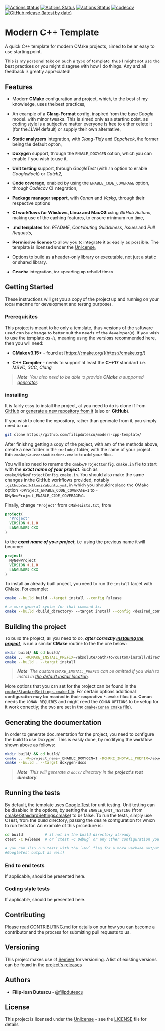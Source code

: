[![Actions Status](https://github.com/filipdutescu/modern-cpp-template/workflows/MacOS/badge.svg)](https://github.com/filipdutescu/modern-cpp-template/actions)
[![Actions Status](https://github.com/filipdutescu/modern-cpp-template/workflows/Windows/badge.svg)](https://github.com/filipdutescu/modern-cpp-template/actions)
[![Actions Status](https://github.com/filipdutescu/modern-cpp-template/workflows/Ubuntu/badge.svg)](https://github.com/filipdutescu/modern-cpp-template/actions)
[![codecov](https://codecov.io/gh/filipdutescu/modern-cpp-template/branch/master/graph/badge.svg)](https://codecov.io/gh/filipdutescu/modern-cpp-template)
[![GitHub release (latest by date)](https://img.shields.io/github/v/release/filipdutescu/modern-cpp-template)](https://github.com/filipdutescu/modern-cpp-template/releases)

# Modern C++ Template

A quick C++ template for modern CMake projects, aimed to be an easy to use
starting point.

This is my personal take on such a type of template, thus I might not use the
best practices or you might disagree with how I do things. Any and all feedback
is greatly appreciated!

## Features

* Modern **CMake** configuration and project, which, to the best of my
knowledge, uses the best practices,

* An example of a **Clang-Format** config, inspired from the base *Google* model,
with minor tweaks. This is aimed only as a starting point, as coding style
is a subjective matter, everyone is free to either delete it (for the *LLVM*
default) or supply their own alternative,

* **Static analyzers** integration, with *Clang-Tidy* and *Cppcheck*, the former
being the default option,

* **Doxygen** support, through the `ENABLE_DOXYGEN` option, which you can enable
if you wish to use it,

* **Unit testing** support, through *GoogleTest* (with an option to enable
*GoogleMock*) or *Catch2*,

* **Code coverage**, enabled by using the `ENABLE_CODE_COVERAGE` option, through
*Codecov* CI integration,

* **Package manager support**, with *Conan* and *Vcpkg*, through their respective
options

* **CI workflows for Windows, Linux and MacOS** using *GitHub Actions*, making
use of the caching features, to ensure minimum run time,

* **.md templates** for: *README*, *Contributing Guideliness*,
*Issues* and *Pull Requests*,

* **Permissive license** to allow you to integrate it as easily as possible. The
template is licensed under the [Unlicense](https://unlicense.org/),

* Options to build as a header-only library or executable, not just a static or
shared library.

* **Ccache** integration, for speeding up rebuild times

## Getting Started

These instructions will get you a copy of the project up and running on your local
machine for development and testing purposes.

### Prerequisites

This project is meant to be only a template, thus versions of the software used
can be change to better suit the needs of the developer(s). If you wish to use the
template *as-is*, meaning using the versions recommended here, then you will need:

* **CMake v3.15+** - found at [https://cmake.org/](https://cmake.org/)

* **C++ Compiler** - needs to support at least the **C++17** standard, i.e. *MSVC*,
*GCC*, *Clang*

> ***Note:*** *You also need to be able to provide ***CMake*** a supported
[generator](https://cmake.org/cmake/help/latest/manual/cmake-generators.7.html).*

### Installing

It is fairly easy to install the project, all you need to do is clone if from
[GitHub](https://github.com/filipdutescu/modern-cpp-template) or
[generate a new repository from it](https://github.com/filipdutescu/modern-cpp-template/generate)
(also on **GitHub**).

If you wish to clone the repository, rather than generate from it, you simply need
to run:

```bash
git clone https://github.com/filipdutescu/modern-cpp-template/
```

After finishing getting a copy of the project, with any of the methods above, create
a new folder in the `include/` folder, with the name of your project.  Edit
`cmake/SourcesAndHeaders.cmake` to add your files.

You will also need to rename the `cmake/ProjectConfig.cmake.in` file to start with
the ***exact name of your project***. Such as `cmake/MyNewProjectConfig.cmake.in`.
You should also make the same changes in the GitHub workflows provided, notably
[`.github/workflows/ubuntu.yml`](.github/workflows/ubuntu.yml), in which you should
replace the CMake option `-DProject_ENABLE_CODE_COVERAGE=1` to
`-DMyNewProject_ENABLE_CODE_COVERAGE=1`.

Finally, change `"Project"` from `CMakeLists.txt`, from

```cmake
project(
  "Project"
  VERSION 0.1.0
  LANGUAGES CXX
)
```

to the ***exact name of your project***, i.e. using the previous name it will become:

```cmake
project(
  MyNewProject
  VERSION 0.1.0
  LANGUAGES CXX
)
```

To install an already built project, you need to run the `install` target with CMake.
For example:

```bash
cmake --build build --target install --config Release

# a more general syntax for that command is:
cmake --build <build_directory> --target install --config <desired_config>
```

## Building the project

To build the project, all you need to do, ***after correctly
[installing the project](README.md#Installing)***, is run a similar **CMake** routine
to the the one below:

```bash
mkdir build/ && cd build/
cmake .. -DCMAKE_INSTALL_PREFIX=/absolute/path/to/custom/install/directory
cmake --build . --target install
```

> ***Note:*** *The custom ``CMAKE_INSTALL_PREFIX`` can be omitted if you wish to
install in [the default install location](https://cmake.org/cmake/help/latest/module/GNUInstallDirs.html).*

More options that you can set for the project can be found in the
[`cmake/StandardSettings.cmake` file](cmake/StandardSettings.cmake). For certain
options additional configuration may be needed in their respective `*.cmake` files
(i.e. Conan needs the `CONAN_REQUIRES` and might need the `CONAN_OPTIONS` to be setup
for it work correctly; the two are set in the [`cmake/Conan.cmake` file](cmake/Conan.cmake)).

## Generating the documentation

In order to generate documentation for the project, you need to configure the build
to use Doxygen. This is easily done, by modifying the workflow shown above as follows:

```bash
mkdir build/ && cd build/
cmake .. -D<project_name>_ENABLE_DOXYGEN=1 -DCMAKE_INSTALL_PREFIX=/absolute/path/to/custom/install/directory
cmake --build . --target doxygen-docs
```

> ***Note:*** *This will generate a `docs/` directory in the **project's root directory**.*

## Running the tests

By default, the template uses [Google Test](https://github.com/google/googletest/)
for unit testing. Unit testing can be disabled in the options, by setting the
`ENABLE_UNIT_TESTING` (from
[cmake/StandardSettings.cmake](cmake/StandardSettings.cmake)) to be false. To run
the tests, simply use CTest, from the build directory, passing the desire
configuration for which to run tests for. An example of this procedure is:

```bash
cd build          # if not in the build directory already
ctest -C Release  # or `ctest -C Debug` or any other configuration you wish to test

# you can also run tests with the `-VV` flag for a more verbose output (i.e.
#GoogleTest output as well)
```

### End to end tests

If applicable, should be presented here.

### Coding style tests

If applicable, should be presented here.

## Contributing

Please read [CONTRIBUTING.md](CONTRIBUTING.md) for details on our how you can
become a contributor and the process for submitting pull requests to us.

## Versioning

This project makes use of [SemVer](http://semver.org/) for versioning. A list of
existing versions can be found in the
[project's releases](https://github.com/filipdutescu/modern-cpp-template/releases).

## Authors

* **Filip-Ioan Dutescu** - [@filipdutescu](https://github.com/filipdutescu)

## License

This project is licensed under the [Unlicense](https://unlicense.org/) - see the
[LICENSE](LICENSE) file for details 
